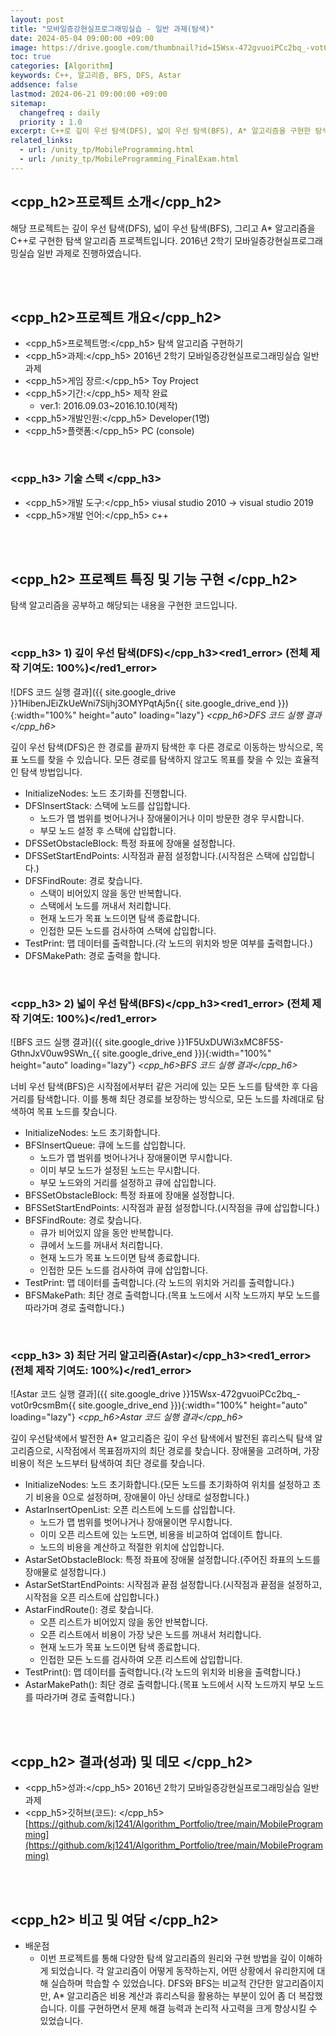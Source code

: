 ```yaml
---
layout: post
title: "모바일증강현실프로그래밍실습 - 일반 과제(탐색)"
date: 2024-05-04 09:00:00 +09:00
image: https://drive.google.com/thumbnail?id=15Wsx-472gvuoiPCc2bq_-vot0r9csmBm
toc: true
categories: [Algorithm] 
keywords: C++, 알고리즘, BFS, DFS, Astar
addsence: false
lastmod: 2024-06-21 09:00:00 +09:00
sitemap: 
  changefreq : daily
  priority : 1.0
excerpt: C++로 깊이 우선 탐색(DFS), 넓이 우선 탐색(BFS), A* 알고리즘을 구현한 탐색 알고리즘 프로젝트입니다.
related_links:
  - url: /unity_tp/MobileProgramming.html
  - url: /unity_tp/MobileProgramming_FinalExam.html
---
```


## <cpp_h2>프로젝트 소개</cpp_h2>

해당 프로젝트는 깊이 우선 탐색(DFS), 넓이 우선 탐색(BFS), 그리고 A* 알고리즘을 C++로 구현한 탐색 알고리즘 프로젝트입니다. 2016년 2학기 모바일증강현실프로그래밍실습 일반 과제로 진행하였습니다.

<br>
<br>

## <cpp_h2>프로젝트 개요</cpp_h2>

- <span><cpp_h5>프로젝트명:</cpp_h5> 탐색 알고리즘 구현하기</span>
- <span><cpp_h5>과제:</cpp_h5> 2016년 2학기 모바일증강현실프로그래밍실습 일반 과제</span>
- <span><cpp_h5>게임 장르:</cpp_h5> Toy Project</span>
- <span><cpp_h5>기간:</cpp_h5> 제작 완료</span>
   - ver.1: 2016.09.03~2016.10.10(제작)
- <span><cpp_h5>개발인원:</cpp_h5> Developer(1명)</span>
- <span><cpp_h5>플랫폼:</cpp_h5> PC (console)</span>

<br>

### <cpp_h3> 기술 스택 </cpp_h3>

- <span><cpp_h5>개발 도구:</cpp_h5> viusal studio 2010 → visual studio 2019</span>
- <span><cpp_h5>개발 언어:</cpp_h5> c++  </span>

<br>
<br>

## <cpp_h2> 프로젝트 특징 및 기능 구현 </cpp_h2>

탐색 알고리즘을 공부하고 해당되는 내용을 구현한 코드입니다.

<br>

### <cpp_h3> 1) 깊이 우선 탐색(DFS)</cpp_h3><red1_error> (전체 제작 기여도: 100%)</red1_error>

![DFS 코드 실행 결과]({{ site.google_drive }}1HibenJEiZkUeWni7Sljhj3OMYPqtAj5n{{ site.google_drive_end }}){:width="100%" height="auto" loading="lazy"}
*<cpp_h6>DFS 코드 실행 결과</cpp_h6>*

깊이 우선 탐색(DFS)은 한 경로를 끝까지 탐색한 후 다른 경로로 이동하는 방식으로, 목표 노드를 찾을 수 있습니다. 모든 경로를 탐색하지 않고도 목표를 찾을 수 있는 효율적인 탐색 방법입니다.

- InitializeNodes: 노드 초기화를 진행합니다.
- DFSInsertStack: 스택에 노드를 삽입합니다.
  - 노드가 맵 범위를 벗어나거나 장애물이거나 이미 방문한 경우 무시합니다.
  - 부모 노드 설정 후 스택에 삽입합니다.
- DFSSetObstacleBlock: 특정 좌표에 장애물 설정합니다.
- DFSSetStartEndPoints: 시작점과 끝점 설정합니다.(시작점은 스택에 삽입합니다.)
- DFSFindRoute: 경로 찾습니다.
  - 스택이 비어있지 않을 동안 반복합니다.
  - 스택에서 노드를 꺼내서 처리합니다.
  - 현재 노드가 목표 노드이면 탐색 종료합니다.
  - 인접한 모든 노드를 검사하여 스택에 삽입합니다.
- TestPrint: 맵 데이터를 출력합니다.(각 노드의 위치와 방문 여부를 출력합니다.)
- DFSMakePath: 경로 출력을 합니다.


<br>

### <cpp_h3> 2) 넓이 우선 탐색(BFS)</cpp_h3><red1_error> (전체 제작 기여도: 100%)</red1_error>

![BFS 코드 실행 결과]({{ site.google_drive }}1F5UxDUWi3xMC8F5S-GthnJxV0uw9SWn_{{ site.google_drive_end }}){:width="100%" height="auto" loading="lazy"}
*<cpp_h6>BFS 코드 실행 결과</cpp_h6>*

너비 우선 탐색(BFS)은 시작점에서부터 같은 거리에 있는 모든 노드를 탐색한 후 다음 거리를 탐색합니다. 이를 통해 최단 경로를 보장하는 방식으로, 모든 노드를 차례대로 탐색하여 목표 노드를 찾습니다.

- InitializeNodes: 노드 초기화합니다.
- BFSInsertQueue: 큐에 노드를 삽입합니다.
  - 노드가 맵 범위를 벗어나거나 장애물이면 무시합니다.
  - 이미 부모 노드가 설정된 노드는 무시합니다.
  - 부모 노드와의 거리를 설정하고 큐에 삽입합니다.
- BFSSetObstacleBlock: 특정 좌표에 장애물 설정합니다.
- BFSSetStartEndPoints: 시작점과 끝점 설정합니다.(시작점을 큐에 삽입합니다.)
- BFSFindRoute: 경로 찾습니다.
  - 큐가 비어있지 않을 동안 반복합니다.
  - 큐에서 노드를 꺼내서 처리합니다.
  - 현재 노드가 목표 노드이면 탐색 종료합니다.
  - 인접한 모든 노드를 검사하여 큐에 삽입합니다.
- TestPrint: 맵 데이터를 출력합니다.(각 노드의 위치와 거리를 출력합니다.)
- BFSMakePath: 최단 경로 출력합니다.(목표 노드에서 시작 노드까지 부모 노드를 따라가며 경로 출력합니다.)

<br>

### <cpp_h3> 3) 최단 거리 알고리즘(Astar)</cpp_h3><red1_error> (전체 제작 기여도: 100%)</red1_error>

![Astar 코드 실행 결과]({{ site.google_drive }}15Wsx-472gvuoiPCc2bq_-vot0r9csmBm{{ site.google_drive_end }}){:width="100%" height="auto" loading="lazy"}
*<cpp_h6>Astar 코드 실행 결과</cpp_h6>*

깊이 우선탐색에서 발전한 A* 알고리즘은 깊이 우선 탐색에서 발전된 휴리스틱 탐색 알고리즘으로, 시작점에서 목표점까지의 최단 경로를 찾습니다. 장애물을 고려하며, 가장 비용이 적은 노드부터 탐색하여 최단 경로를 찾습니다.

- InitializeNodes: 노드 초기화합니다.(모든 노드를 초기화하여 위치를 설정하고 초기 비용을 0으로 설정하며, 장애물이 아닌 상태로 설정합니다.)
- AstarInsertOpenList: 오픈 리스트에 노드를 삽입합니다.
  - 노드가 맵 범위를 벗어나거나 장애물이면 무시합니다.
  - 이미 오픈 리스트에 있는 노드면, 비용을 비교하여 업데이트 합니다.
  - 노드의 비용을 계산하고 적절한 위치에 삽입합니다.
- AstarSetObstacleBlock: 특정 좌표에 장애물 설정합니다.(주어진 좌표의 노드를 장애물로 설정합니다.)
- AstarSetStartEndPoints: 시작점과 끝점 설정합니다.(시작점과 끝점을 설정하고, 시작점을 오픈 리스트에 삽입합니다.)
- AstarFindRoute(): 경로 찾습니다.
  - 오픈 리스트가 비어있지 않을 동안 반복합니다.
  - 오픈 리스트에서 비용이 가장 낮은 노드를 꺼내서 처리합니다.
  - 현재 노드가 목표 노드이면 탐색 종료합니다.
  - 인접한 모든 노드를 검사하여 오픈 리스트에 삽입합니다.
- TestPrint(): 맵 데이터를 출력합니다.(각 노드의 위치와 비용을 출력합니다.)
- AstarMakePath(): 최단 경로 출력합니다.(목표 노드에서 시작 노드까지 부모 노드를 따라가며 경로 출력합니다.)


<br>
<br>

## <cpp_h2> 결과(성과) 및 데모 </cpp_h2>

- <span><cpp_h5>성과:</cpp_h5> 2016년 2학기 모바일증강현실프로그래밍실습 일반 과제 </span>
- <span><cpp_h5>깃허브(코드): </cpp_h5>[https://github.com/kj1241/Algorithm_Portfolio/tree/main/MobileProgramming](https://github.com/kj1241/Algorithm_Portfolio/tree/main/MobileProgramming)</span>

<br>
<br>

## <cpp_h2> 비고 및 여담 </cpp_h2>

- 배운점 
  - 이번 프로젝트를 통해 다양한 탐색 알고리즘의 원리와 구현 방법을 깊이 이해하게 되었습니다. 각 알고리즘이 어떻게 동작하는지, 어떤 상황에서 유리한지에 대해 실습하며 학습할 수 있었습니다. DFS와 BFS는 비교적 간단한 알고리즘이지만, A* 알고리즘은 비용 계산과 휴리스틱을 활용하는 부분이 있어 좀 더 복잡했습니다. 이를 구현하면서 문제 해결 능력과 논리적 사고력을 크게 향상시킬 수 있었습니다.